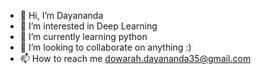 - 👋 Hi, I’m Dayananda
- 👀 I’m interested in Deep Learning
- 🌱 I’m currently learning python
- 💞️ I’m looking to collaborate on anything :)
- 📫 How to reach me dowarah.dayananda35@gmail.com


